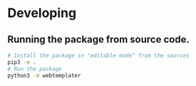 # Developing

## Running the package from source code.
```sh
# Install the package in "editable mode" from the sources
pip3 -e .
# Run the package
python3 -m webtemplater
